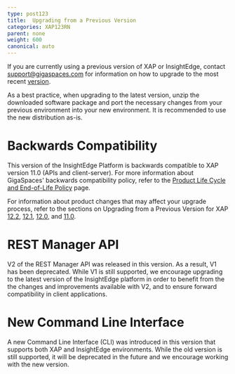 ```yaml
---
type: post123
title:  Upgrading from a Previous Version
categories: XAP123RN
parent: none
weight: 600
canonical: auto
---
```


If you are currently using a previous version of XAP or InsightEdge, contact <support@gigaspaces.com> for information on how to upgrade to the most recent [version](https://www.gigaspaces.com/download-center).

As a best practice, when upgrading to the latest version, unzip the downloaded software package and port the necessary changes from your previous environment into your new environment. It is recommended to use the new distribution as-is. 
 
# Backwards Compatibility

This version of the InsightEdge Platform is backwards compatible to XAP version 11.0 (APIs and client-server). For more information about GigaSpaces' backwards compatibility policy, refer to the [Product Life Cycle and End-of-Life Policy](/release_notes/lifecycle.html) page.

For information about product changes that may affect your upgrade process, refer to the sections on Upgrading from a Previous Version for XAP [12.2](/xap/12.2/rn/upgrading.html), [12.1](/release_notes/121upgrading.html), [12.0](/release_notes/120upgrading.html), and [11.0](/release_notes/110upgrading.html). 

# REST Manager API

V2 of the REST Manager API was released in this version. As a result, V1 has been deprecated. While V1 is still supported, we encourage upgrading to the latest version of the InsightEdge platform in order to benefit from the the changes and improvements available with V2, and to ensure forward compatibility in client applications.

# New Command Line Interface

A new Command Line Interface (CLI) was introduced in this version that supports both XAP and InsightEdge environments. While the old version is still supported, it will be deprecated in the future and we encourage working with the new version. 
